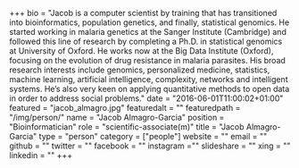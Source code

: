 +++
bio = "Jacob is a computer scientist by training that has transitioned into bioinformatics, population genetics, and finally, statistical genomics. He started working in malaria genetics at the Sanger Institute (Cambridge) and followed this line of research by completing a Ph.D. in statistical genomics at University of Oxford. He works now at the Big Data Institute (Oxford), focusing on the evolution of drug resistance in malaria parasites. His broad research interests include genomics, personalized medicine, statistics, machine learning, artificial intelligence, complexity, networks and intelligent systems. He’s also very keen on applying quantitative methods to open data in order to address social problems."
date = "2016-06-01T11:00:02+01:00"
featured = "jacob_almagro.jpg"
featuredalt = ""
featuredpath = "/img/person/"
name = "Jacob Almagro-Garcia"
position = "Bioinformatician"
role = "scientific-associate(m)"
title = "Jacob Almagro-Garcia"
type = "person"
category = ["people"]
website = ""
email = ""
github = ""
twitter = ""
facebook = ""
instagram =""
slideshare = ""
xing = ""
linkedin = ""
+++
